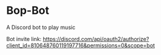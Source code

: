 # Bop-Bot
A Discord bot to play music

Bot invite link: https://discord.com/api/oauth2/authorize?client_id=810648760119197716&permissions=0&scope=bot

